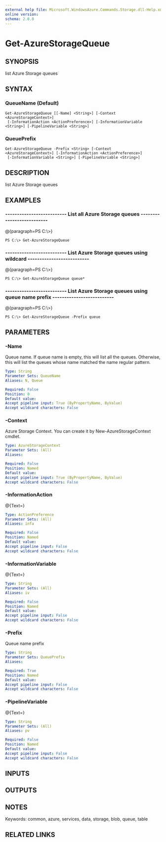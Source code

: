 ```yaml
---
external help file: Microsoft.WindowsAzure.Commands.Storage.dll-Help.xml
online version: 
schema: 2.0.0
---
```


# Get-AzureStorageQueue
## SYNOPSIS
list Azure Storage queues

## SYNTAX

### QueueName (Default)
```
Get-AzureStorageQueue [[-Name] <String>] [-Context <AzureStorageContext>]
 [-InformationAction <ActionPreference>] [-InformationVariable <String>] [-PipelineVariable <String>]
```

### QueuePrefix
```
Get-AzureStorageQueue -Prefix <String> [-Context <AzureStorageContext>] [-InformationAction <ActionPreference>]
 [-InformationVariable <String>] [-PipelineVariable <String>]
```

## DESCRIPTION
list Azure Storage queues

## EXAMPLES

### --------------------------  List all Azure Storage queues  --------------------------
@{paragraph=PS C:\\\>}

```
PS C:\> Get-AzureStorageQueue
```

### --------------------------  List Azure Storage queues using wildcard  --------------------------
@{paragraph=PS C:\\\>}

```
PS C:\> Get-AzureStorageQueue queue*
```

### --------------------------  List Azure Storage queues using queue name prefix  --------------------------
@{paragraph=PS C:\\\>}

```
PS C:\> Get-AzureStorageQueue -Prefix queue
```

## PARAMETERS

### -Name
Queue name.
If queue name is empty, this will list all the queues.
Otherwise, this will list the queues whose name matched the name regular pattern.

```yaml
Type: String
Parameter Sets: QueueName
Aliases: N, Queue

Required: False
Position: 0
Default value: 
Accept pipeline input: True (ByPropertyName, ByValue)
Accept wildcard characters: False
```

### -Context
Azure Storage Context.
You can create it by New-AzureStorageContext cmdlet.

```yaml
Type: AzureStorageContext
Parameter Sets: (All)
Aliases: 

Required: False
Position: Named
Default value: 
Accept pipeline input: True (ByPropertyName, ByValue)
Accept wildcard characters: False
```

### -InformationAction
@{Text=}

```yaml
Type: ActionPreference
Parameter Sets: (All)
Aliases: infa

Required: False
Position: Named
Default value: 
Accept pipeline input: False
Accept wildcard characters: False
```

### -InformationVariable
@{Text=}

```yaml
Type: String
Parameter Sets: (All)
Aliases: iv

Required: False
Position: Named
Default value: 
Accept pipeline input: False
Accept wildcard characters: False
```

### -Prefix
Queue name prefix

```yaml
Type: String
Parameter Sets: QueuePrefix
Aliases: 

Required: True
Position: Named
Default value: 
Accept pipeline input: False
Accept wildcard characters: False
```

### -PipelineVariable
@{Text=}

```yaml
Type: String
Parameter Sets: (All)
Aliases: pv

Required: False
Position: Named
Default value: 
Accept pipeline input: False
Accept wildcard characters: False
```

## INPUTS

## OUTPUTS

## NOTES
Keywords: common, azure, services, data, storage, blob, queue, table

## RELATED LINKS

